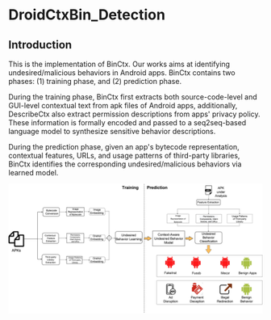# DroidCtxBin_Detection
## Introduction
This is the implementation of BinCtx. Our works aims at identifying undesired/malicious behaviors in Android apps. BinCtx contains two phases: (1) training phase, and (2) prediction phase.

During the training phase, BinCtx first extracts both source-code-level and GUI-level contextual text from apk files of Android apps, additionally, DescribeCtx also extract permission descriptions from apps' privacy policy. These information is formally encoded and passed to a seq2seq-based language model to synthesize sensitive behavior descriptions.

During the prediction phase, given an app's bytecode representation, contextual features, URLs, and usage patterns of third-party libraries, BinCtx identifies the corresponding undesired/malicious behaviors via learned model.

![image](https://github.com/DroidCtxBin/BinCtx_Detection/blob/main/overview.jpg)
